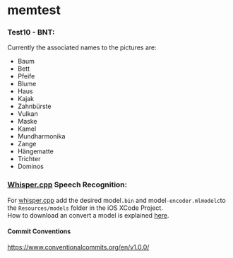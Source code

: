 # memtest


### Test10 - BNT:

Currently the associated names to the pictures are:
- Baum
- Bett
- Pfeife
- Blume
- Haus
- Kajak
- Zahnbürste
- Vulkan
- Maske
- Kamel
- Mundharmonika
- Zange
- Hängematte
- Trichter
- Dominos

### [Whisper.cpp](https://github.com/ggerganov/whisper.cpp/tree/master) Speech Recognition:
For [whisper.cpp](https://github.com/ggerganov/whisper.cpp/tree/master) add the desired model`.bin` and model`-encoder.mlmodelc`to the `Resources/models` folder in the iOS XCode Project.\
How to download an convert a model is explained [here](https://github.com/ggerganov/whisper.cpp/tree/master/models).

#### Commit Conventions
https://www.conventionalcommits.org/en/v1.0.0/


